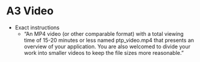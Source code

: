 # A3 Video
- Exact instructions
  - “An MP4 video (or other comparable format) with a total viewing time of 15-20 minutes or less named ptp_video.mp4 that presents an overview of your application. You are also welcomed to divide your work into smaller videos to keep the file sizes more reasonable.”

